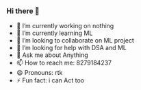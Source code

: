 ### Hi there 👋


- 🔭 I’m currently working on nothing
- 🌱 I’m currently learning ML
- 👯 I’m looking to collaborate on ML project
- 🤔 I’m looking for help with DSA and ML
- 💬 Ask me about Anything
- 📫 How to reach me: 8279184237
- 😄 Pronouns: rtk
- ⚡ Fun fact: i can Act too

